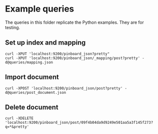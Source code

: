 # Example queries
The queries in this folder replicate the Python examples. They are for testing.

## Set up index and mapping

    curl -XPUT 'localhost:9200/pinboard_json?pretty"
    curl -XPUT 'localhost:9200/pinboard_json/_mapping/post?pretty' -d@queries/mapping.json

## Import document
    curl -XPOST 'localhost:9200/pinboard_json/post?pretty' -d@queries/post_document.json

## Delete document
    curl -XDELETE 'localhost:9200/pinboard_json/post/09f4b04da9d9249e501aa5a3f145f273?q=*&pretty'

